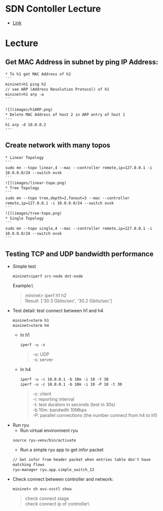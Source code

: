 # SDN Contoller Lecture
* [Link](https://learning.knetsolutions.in/docs/ryu/)
# Lecture
## Get MAC Address in subnet by ping IP Address:
	* To h1 get MAC Address of h2
	```
	mininet>h1 ping h2
	// see ARP (Address Resolution Protocol) of h1
	mininet>h1 arp -a
	```

	![](images/h1ARP.png)
	* Delete MAC Address of host 2 in ARP entry of host 1
	'''
	h1 arp -d 10.0.0.2
	'''
## Create network with many topos
	* Linear Topology
	```
	sudo mn --topo linear,4 --mac --controller remote,ip=127.0.0.1 -i 10.0.0.0/24 --switch ovsk
	```
	![](images/linear-topo.png)
	* Tree Topology
	```
	sudo mn --topo tree,depth=2,fanout=3 --mac --controller remote,ip=127.0.0.1 -i 10.0.0.0/24 --switch ovsk
	```
	![](images/tree-topo.png)
	* Single Topology
	```
	sudo mn --topo single,4 --mac --controller remote,ip=127.0.0.1 -i 10.0.0.0/24 --switch ovsk
	```
## Testing TCP and UDP bandwidth performance
* Simple test
	```
	mininet>iperf src-node dst-node
	```
	Example:\
	> mininet> iperf h1 h2\
	Result: ['30.3 Gbits/sec', '30.2 Gbits/sec']
* Test detail: test connect between h1 and h4
	```
	mininet>xterm h1
	mininet>xterm h4
	```
	* In h1
		```
		iperf -u -s
		```
		> -u: UDP\
		> -s: server
	* In h4
		```
		iperf -u -c 10.0.0.1 -b 10m -i 10 -t 30
		iperf -u -c 10.0.0.1 -b 10m -i 10 -P 10 -t 30
		```
		> -c: client\
		> -i: reporting interval\
		> -t: test duration in seconds (test in 30s)\
		> -b 10m: bandwith 10Mbps\
		> -P: parallel connections (the number connect from h4 to h1)
* Run ryu
	* Run virtual environment ryu
	```
	source ryu-venv/bin/activate
	```
	* Run a simple ryu app to get infor packet
	```
	// Get infor from header packet when entries table don't have matching flows
	ryu-manager ryu.app.simple_switch_13
	```
* Check connect between controller and network:
	```
	mininet> sh ovs-vsctl show
	```
	> check connect stage\
	> check connect ip of controller\
